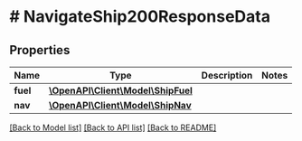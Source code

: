 # # NavigateShip200ResponseData

## Properties

Name | Type | Description | Notes
------------ | ------------- | ------------- | -------------
**fuel** | [**\OpenAPI\Client\Model\ShipFuel**](ShipFuel.md) |  |
**nav** | [**\OpenAPI\Client\Model\ShipNav**](ShipNav.md) |  |

[[Back to Model list]](../../README.md#models) [[Back to API list]](../../README.md#endpoints) [[Back to README]](../../README.md)
